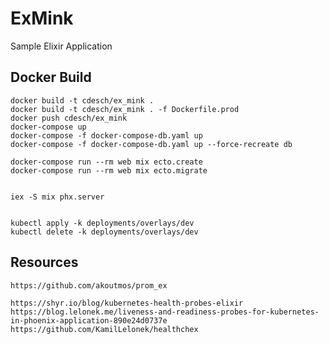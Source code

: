 # ExMink

Sample Elixir Application

## Docker Build
    
    docker build -t cdesch/ex_mink .
    docker build -t cdesch/ex_mink . -f Dockerfile.prod
    docker push cdesch/ex_mink
    docker-compose up
    docker-compose -f docker-compose-db.yaml up
    docker-compose -f docker-compose-db.yaml up --force-recreate db

    docker-compose run --rm web mix ecto.create
    docker-compose run --rm web mix ecto.migrate


    iex -S mix phx.server


    kubectl apply -k deployments/overlays/dev
    kubectl delete -k deployments/overlays/dev

## Resources


    https://github.com/akoutmos/prom_ex

    https://shyr.io/blog/kubernetes-health-probes-elixir
    https://blog.lelonek.me/liveness-and-readiness-probes-for-kubernetes-in-phoenix-application-890e24d0737e
    https://github.com/KamilLelonek/healthchex